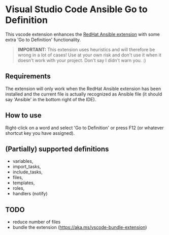 # Visual Studio Code Ansible Go to Definition

This vscode extension enhances the [RedHat Ansible extension](https://marketplace.visualstudio.com/items?itemName=redhat.ansible)
with some extra 'Go to Definition' functionality.

> **IMPORTANT:** This extension uses heuristics and will therefore be wrong in a lot of cases!
> Use at your own risk and don't use it when it doesn't work with your project.
> Don't say I didn't warn you. :)

## Requirements

The extension will only work when the RedHat Ansible extension has been
installed and the current file is actually recognized as Ansible file (it should say 'Ansible' in the bottom right of the IDE).

## How to use

Right-click on a word and select 'Go to Definition' or press F12 (or whatever shortcut key you have assigned).

## (Partially) supported definitions

- variables,
- import_tasks,
- include_tasks,
- files,
- templates,
- roles,
- handlers (notify)

## TODO

- reduce number of files
- bundle the extension (<https://aka.ms/vscode-bundle-extension>)
